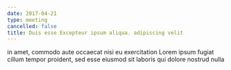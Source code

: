 ```yaml
---
date: 2017-04-21
type: meeting
cancelled: false
title: Duis esse Excepteur ipsum aliqua. adipiscing velit
---
```

in amet, commodo aute occaecat nisi eu exercitation Lorem ipsum fugiat cillum tempor proident, sed esse eiusmod sit laboris qui dolore nostrud nulla
